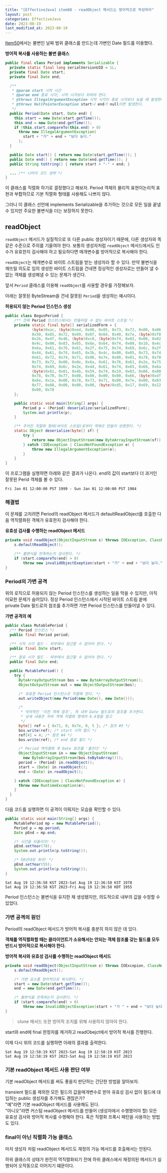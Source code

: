 ```yaml
---
title: "[EffectiveJava] item88 - readObject 메서드는 방어적으로 작성하라"
layout: post
categories: EffectiveJava
date: 2023-08-19
last_modified_at: 2023-08-19
---
```


[Item50](https://dh37789.github.io/effectivejava/item50/)에서는 불변인 날짜 범위 클래스를 만드는데 가변인 Date 필드를 이용했다.

**방어적 복사를 사용하는 불변 클래스**
```java
public final class Period implements Serializable {
  private static final long serialVersionUID = 1L;
  private final Date start;
  private final Date end;

  /**
   * @param start 시작 시간
   * @param end 종료 시각; 시작 시각보다 뒤여야 한다.
   * @throws IllegalArgumentException 시작 시각이 종료 시각보다 늦을 때 발생한다.
   * @throws NullPointerException start나 end가 null이면 발생한다.
   */
  public Period(Date start, Date end) {
    this.start = new Date(start.getTime());
    this.end = new Date(end.getTime());
    if (this.start.compareTo(this.end) > 0)
      throw new IllegalArgumentException(
        start + "가" + end + "보다 늦다."
      );
  }

  public Date start() { return new Date(start.getTime()); }
  public Date end() { return new Date(end.getTime()); }
  public String toString() { return start + "-" + end; }

  ... /** 나머지 코드 생략 */
}
```

이 클래스를 직렬화 하기로 결정했다고 해보자. Period 객체의 물리적 표현이논리적 표현과 부합하므로 기본 직렬화 형태를 사용해도 나쁘지 않다.

그러니 이 클래스 선언에 implements Serializable을 추가하는 것으로 모든 일을 끝낼 수 있지만 주요한 불변식을 더는 보장하지 못한다.


## readObject

`readObject` 메서드가 실질적으로 또 다른 public 생성자이기 때문에, 다른 생성자와 똑같은 수준으로 주의를 기울여야 한다. 보통의 생성자처럼 `readObject` 메서드에서도 인수가 유효한지 검사해야 하고 필요하다면 매개변수를 방어적으로 복사해야 한다.

`readObject`는 매개변수로 바이트 스트림을 받는 생성자라 할 수 있다. 만약 불변식을 깨뜨릴 의도로 임의 생성한 바이트 스트림을 건네면 정상적인 생성자로는 만들어 낼 수 없는 객체를 생성해낼 수 있는 문제가 생긴다.

앞서 `Period` 클래스를 이용해 `readObject`를 사용할 경우를 가정해보자.

아래는 잘못된 ByteStream을 건네 잘못된 `Period`을 생성하는 예시이다.

**허용되지 않는 Period 인스턴스 생성**
```java
public class BogusPeriod {
    /** 진짜 Period 인스턴스에서는 만들어질 수 없는 바이트 스트림 */
    private static final byte[] serializedForm = {
            (byte)0xac, (byte)0xed, 0x00, 0x05, 0x73, 0x72, 0x00, 0x06,
            0x50, 0x65, 0x72, 0x69, 0x6f, 0x64, 0x40, 0x7e, (byte)0xf8,
            0x2b, 0x4f, 0x46, (byte)0xc0, (byte)0xf4, 0x02, 0x00, 0x02,
            0x4c, 0x00, 0x03, 0x65, 0x6e, 0x64, 0x74, 0x00, 0x10, 0x4c,
            0x6a, 0x61, 0x76, 0x61, 0x2f, 0x75, 0x74, 0x69, 0x6c, 0x2f,
            0x44, 0x61, 0x74, 0x65, 0x3b, 0x4c, 0x00, 0x05, 0x73, 0x74,
            0x61, 0x72, 0x74, 0x71, 0x00, 0x7e, 0x00, 0x01, 0x78, 0x70,
            0x73, 0x72, 0x00, 0x0e, 0x6a, 0x61, 0x76, 0x61, 0x2e, 0x75,
            0x74, 0x69, 0x6c, 0x2e, 0x44, 0x61, 0x74, 0x65, 0x68, 0x6a,
            (byte)0x81, 0x01, 0x4b, 0x59, 0x74, 0x19, 0x03, 0x00, 0x00,
            0x78, 0x70, 0x77, 0x08, 0x00, 0x00, 0x00, 0x66, (byte)0xdf,
            0x6e, 0x1e, 0x00, 0x78, 0x73, 0x71, 0x00, 0x7e, 0x00, 0x03,
            0x77, 0x08, 0x00, 0x00, 0x00, (byte)0xd5, 0x17, 0x69, 0x22,
            0x00, 0x78
    };

    public static void main(String[] args) {
        Period p = (Period) deserialize(serializedForm);
        System.out.println(p);
    }

    /** 주어진 직렬화 형태(바이트 스트림)로부터 객체르 만들어 반환한다. */
    static Object deserialize(byte[] sf) {
        try {
            return new ObjectInputStream(new ByteArrayInputStream(sf)).readObject();
        } catch (IOException | ClassNotFoundException e) {
            throw new IllegalArgumentException(e);
        }
    }
}
```

이 프로그램을 실행하면 아래와 같은 결과가 나온다. end의 값이 start보다 더 과거인 잘못된 Perid 객체를 볼 수 있다.

```shell
Fri Jan 01 12:00:00 PST 1999 - Sun Jan 01 12:00:00 PST 1984
```

### 해결법

이 문제를 고치려면 Period의 readObject 메서드가 defaultReadObject를 호출한 다음 역직렬화된 객체가 유효한지 검사해야 한다.

**유효성 검사를 수행하는 readObject 메서드**
```java
private void readObject(ObjectInputStream s) throws IOException, ClassNotFoundException {
    s.defaultReadObject();

    /** 불변식을 만족하는지 검사한다. */
    if (start.compareTo(end) > 0)
        throw new invalidObjectExeption(start + "가" + end + "보다 늦다.");
}
```


### Period의 가변 공격

위의 로직으로 허용되지 않는 Period 인스턴스를 생성하는 일을 막을 수 있지만, 아직 미묘한 문제가 숨어있다. 정상 Period 인스턴스에서 시작된 바이트 스트림 씉에 private Date 필드로의 참조를 추가하면 가변 Period 인스턴스를 만들어낼 수 있다.

**가변 공격의 예**
```java
public class MutablePeriod {
  /** Period 인스턴스 */
  public final Period period;

  /** 시작 시각 필드 - 외부에서 접근할 수 없어야 한다. */
  public final Date start;

  /** 종료 시각 필드 - 외부에서 접근할 수 없어야 한다. */
  public final Date end;

  public MutablePeriod() {
    try {
      ByteArrayOutputStream bos = new ByteArrayOutputStream();
      ObjectOutputStream out = new ObjectOutputStream(bos);

      /* 유효한 Period 인스턴스르 직렬화 한다. */
      out.writeObject(new Period(new Date(), new Date()));

      /*
       * 악의적인 '이전 객체 참조', 즉 내부 Date 필드로의 참조를 추가한다.
       * 상세 내용은 자바 객체 직렬화 명세의 6.4절을 참고
       */
      byte[] ref = { 0x71, 0, 0x7e, 0, 5 }; /* 참조 #5 */
      bos.write(ref); /* start 시작 필드 */
      ref[4] = 4; /* 참조 #4 */
      bos.write(ref); /* end 종료 필드 */

      /* Period 역직렬화 후 Date 참조를 '훔친다' */
      ObjectInputStream in = new ObjectInputStream(
        new ByteArrayInputStream(bos.toByteArray()));
      period = (Period) in.readObject();
      start = (Date) in.readObject();
      end = (Date) in.readObject();

    } catch (IOException | ClassNotFoundException e) {
      throw new RuntimeException(e);
    }
  }
}
```

다음 코드를 실행하면 이 공격이 이뤄지는 모습을 확인할 수 있다.

```java
public static void main(String[] args) {
    MutablePeriod mp = new MutablePeriod();
    Period p = mp.period;
    Date pEnd = mp.end;

    /* 시간을 되돌리자! */
    pEnd.setYear(78);
    System.out.println(p.toString());

    /* 50년대로 회귀! */
    pEnd.setYear(55);
    System.out.println(p.toString());
}
```

```shell
Sat Aug 19 12:36:58 KST 2023-Sat Aug 19 12:36:58 KST 1978
Sat Aug 19 12:36:58 KST 2023-Fri Aug 19 12:36:58 KDT 1955
```

Period 인스턴스는 불변식을 유지한 채 생성됐지만, 의도적으로 내부의 값을 수정할 수 있었다.


### 가변 공격의 원인

Period의 readObject 메서드가 방어적 복사를 충분히 하지 않은 데 있다.

**객체를 역직렬화할 때는 클라이언트가 소유해서는 안되는 객체 참조를 갖는 필드를 모두 반드시 방어적으로 복사해야 한다.**

**방어적 복사와 유효성 검사를 수행하는 readObject 메서드**
```java
private void readObject(ObjectInputStream s) throws IOExcepion, ClassNotFoundException {
    s.defaultReadObject();

    /* 가변 요소를 방어적으로 복사한다. */
    start = new Date(start.getTime());
    end = new Date(end.getTime());

    /* 불변식을 만족하는지 검사한다. */
    if (start.compareTo(end) > 0)
        throw new InvalidObjectException(start + "가 " + end + "보다 늦다.");
}
```

> clone 메서드 또한 방어적 조치를 위해 사용하지 않아야 한다.

start와 end에 final 한정자를 제거하고 readObejct에서 방어적 복사를 진행한다.

이제 다시 위의 코드를 실행하면 아래의 결과를 출력한다.

```shell
Sat Aug 19 12:58:19 KST 2023-Sat Aug 19 12:58:19 KST 2023
Sat Aug 19 12:58:19 KST 2023-Sat Aug 19 12:58:19 KST 2023
```

### 기본 readObject 메서드 사용 판단 여부

기본 readObject 메서드를 써도 좋을지 판단하는 간단한 방법을 알아보자.

transient 필드를 제외한 모든 필드의 값을매개변수로 받아 유효성 검사 없이 필드에 대입하는 public 생성자를 추가해도 괜찮은가?<br>
"예"라면 기본 readObject 메서드를 사용해도 된다.<br>
"아니오"라면 커스텀 readObject 메서드를 만들어 (생성자에서 수행했어야 할) 모든 유효성 검사와 방어적 복사를 수행해야 한다. 혹은 직렬화 프록시 패턴을 사용하는 방법도 있다.

### final이 아닌 직렬화 가능 클래스

마치 생성자 처럼 readObject 메서드도 재정의 가능 메서드를 호출해서는 안된다.

하위 클래스의 상태가 완전히 역직렬화되기 전에 하위 클래스에서 재정의된 메서드가 실행되어 오작동으로 이어지기 떄문이다.
